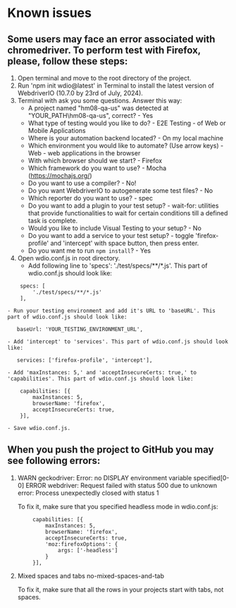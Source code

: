 # Known issues

## Some users may face an error associated with chromedriver. To perform test with Firefox, please, follow these steps:
1. Open terminal and move to the root directory of the project.
2. Run 'npm init wdio@latest' in Terminal to install the latest version of WebdriverIO (10.7.0 by 23rd of July, 2024).
3. Terminal with ask you some questions. Answer this way:
    - A project named "hm08-qa-us" was detected at "YOUR_PATH\hm08-qa-us", correct? - Yes
    - What type of testing would you like to do? - E2E Testing - of Web or Mobile Applications
    - Where is your automation backend located? - On my local machine
    - Which environment you would like to automate? (Use arrow keys) - Web - web applications in the browser
    - With which browser should we start? - Firefox
    - Which framework do you want to use? - Mocha (https://mochajs.org/)
    - Do you want to use a compiler? - No!
    - Do you want WebdriverIO to autogenerate some test files? - No
    - Which reporter do you want to use? - spec
    - Do you want to add a plugin to your test setup? - wait-for: utilities that provide functionalities to wait for certain conditions till a defined task is complete.
    - Would you like to include Visual Testing to your setup? - No
    - Do you want to add a service to your test setup? - toggle 'firefox-profile' and 'intercept' with space button, then press enter.
    - Do you want me to run `npm install`? - Yes
4. Open wdio.conf.js in root directory.
    - Add following line to 'specs': './test/specs/**/*.js'. This part of wdio.conf.js should look like:
```
    specs: [
        './test/specs/**/*.js'
    ],
```
    - Run your testing environment and add it's URL to 'baseURL'. This part of wdio.conf.js should look like:
```
   baseUrl: 'YOUR_TESTING_ENVIRONMENT_URL',
```
    - Add 'intercept' to 'services'. This part of wdio.conf.js should look like:
```
   services: ['firefox-profile', 'intercept'],
```
    - Add 'maxInstances: 5,' and 'acceptInsecureCerts: true,' to 'capabilities'. This part of wdio.conf.js should look like:
```
    capabilities: [{
        maxInstances: 5,
        browserName: 'firefox',
        acceptInsecureCerts: true,
    }],
```
    - Save wdio.conf.js.

## When you push the project to GitHub you may see following errors:

1.  WARN geckodriver: Error: no DISPLAY environment variable specified[0-0] 
    ERROR webdriver: Request failed with status 500 due to unknown error: Process unexpectedly closed with status 1

    To fix it, make sure that you specified headless mode in wdio.conf.js:
```
        capabilities: [{
            maxInstances: 5,
            browserName: 'firefox',
            acceptInsecureCerts: true,
            'moz:firefoxOptions': {
                args: ['-headless']
            }
        }],
```

2.  Mixed spaces and tabs  no-mixed-spaces-and-tab

    To fix it, make sure that all the rows in your projects start with tabs, not spaces.
